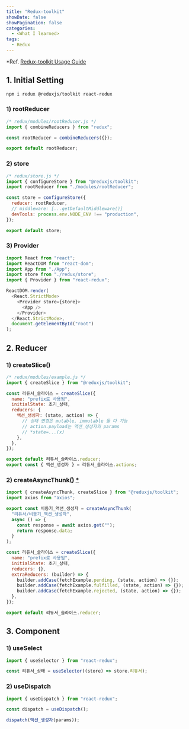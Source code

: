 ```yaml
---
title: "Redux-toolkit"
showDate: false
showPagination: false
categories:
  - <What I learned>
tags:
  - Redux
---
```


\*Ref. [Redux-toolkit Usage Guide
](https://redux-toolkit.js.org/usage/usage-guide)

## 1. Initial Setting

```bash
npm i redux @reduxjs/toolkit react-redux
```

### 1) rootReducer

```js
/* redux/modules/rootReducer.js */
import { combineReducers } from "redux";

const rootReducer = combineReducers({});

export default rootReducer;
```

### 2) store

```js
/* redux/store.js */
import { configureStore } from "@reduxjs/toolkit";
import rootReducer from "./modules/rootReducer";

const store = configureStore({
  reducer: rootReducer,
  // middleware: [...getDefaultMiddleware()]
  devTools: process.env.NODE_ENV !== "production",
});

export default store;
```

### 3) Provider

```js
import React from "react";
import ReactDOM from "react-dom";
import App from "./App";
import store from "./redux/store";
import { Provider } from "react-redux";

ReactDOM.render(
  <React.StrictMode>
    <Provider store={store}>
      <App />
    </Provider>
  </React.StrictMode>,
  document.getElementById("root")
);
```

## 2. Reducer

### 1) createSlice()

```js
/* redux/modules/example.js */
import { createSlice } from "@reduxjs/toolkit";

const 리듀서_슬라이스 = createSlice({
  name: "prefix로 사용됨",
  initialState: 초기_상태,
  reducers: {
    액션_생성자: (state, action) => {
      // 상태 변경은 mutable, immutable 둘 다 가능
      // action.payload는 액션_생성자의 params
      // *state=...(x)
    },
  },
});

export default 리듀서_슬라이스.reducer;
export const { 액션_생성자 } = 리듀서_슬라이스.actions;
```

### 2) createAsyncThunk() [\*](https://redux-toolkit.js.org/api/createAsyncThunk#examples)

```js
import { createAsyncThunk, createSlice } from "@reduxjs/toolkit";
import axios from "axios";

export const 비동기_액션_생성자 = createAsyncThunk(
  "리듀서/비동기_액션_생성자",
  async () => {
    const response = await axios.get("");
    return response.data;
  }
);

const 리듀서_슬라이스 = createSlice({
  name: "prefix로 사용됨",
  initialState: 초기_상태,
  reducers: {},
  extraReducers: (builder) => {
    builder.addCase(fetchExample.pending, (state, action) => {});
    builder.addCase(fetchExample.fulfilled, (state, action) => {});
    builder.addCase(fetchExample.rejected, (state, action) => {});
  },
});

export default 리듀서_슬라이스.reducer;
```

## 3. Component

### 1) useSelect

```js
import { useSelector } from "react-redux";

const 리듀서_상태 = useSelector((store) => store.리듀서);
```

### 2) useDispatch

```js
import { useDispatch } from "react-redux";

const dispatch = useDispatch();

dispatch(액션_생성자(params));
```
